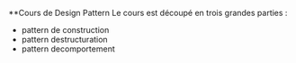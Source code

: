 ﻿**Cours de Design Pattern
Le cours est découpé en trois grandes parties : 
 - pattern de construction
 - pattern destructuration
 - pattern decomportement